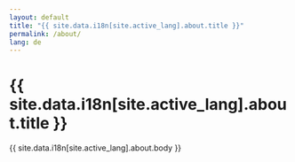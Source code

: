 ```yaml
---
layout: default
title: "{{ site.data.i18n[site.active_lang].about.title }}"
permalink: /about/
lang: de
---
```


# {{ site.data.i18n[site.active_lang].about.title }}

{{ site.data.i18n[site.active_lang].about.body }}
